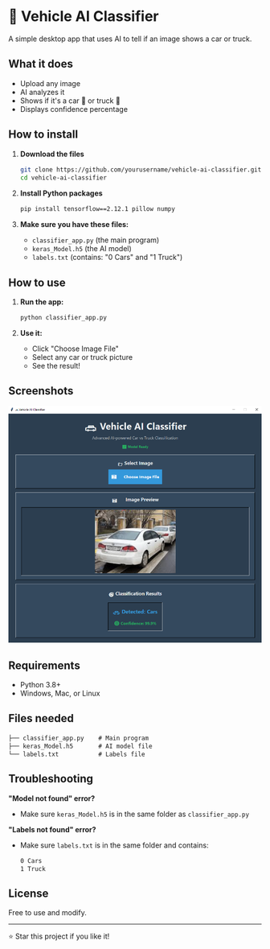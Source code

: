 # 🚗 Vehicle AI Classifier

A simple desktop app that uses AI to tell if an image shows a car or truck.

## What it does

- Upload any image
- AI analyzes it 
- Shows if it's a car 🚗 or truck 🚛
- Displays confidence percentage

## How to install

1. **Download the files**
   ```bash
   git clone https://github.com/yourusername/vehicle-ai-classifier.git
   cd vehicle-ai-classifier
   ```

2. **Install Python packages**
   ```bash
   pip install tensorflow==2.12.1 pillow numpy
   ```

3. **Make sure you have these files:**
   - `classifier_app.py` (the main program)
   - `keras_Model.h5` (the AI model)
   - `labels.txt` (contains: "0 Cars" and "1 Truck")

## How to use

1. **Run the app:**
   ```bash
   python classifier_app.py
   ```

2. **Use it:**
   - Click "Choose Image File"
   - Select any car or truck picture
   - See the result!

## Screenshots

![Car_Truck_identifier](Screenshot_1.png)

## Requirements

- Python 3.8+
- Windows, Mac, or Linux

## Files needed

```
├── classifier_app.py    # Main program
├── keras_Model.h5       # AI model file  
└── labels.txt           # Labels file
```

## Troubleshooting

**"Model not found" error?**
- Make sure `keras_Model.h5` is in the same folder as `classifier_app.py`

**"Labels not found" error?**
- Make sure `labels.txt` is in the same folder and contains:
  ```
  0 Cars
  1 Truck
  ```

## License

Free to use and modify.

---

⭐ Star this project if you like it!
